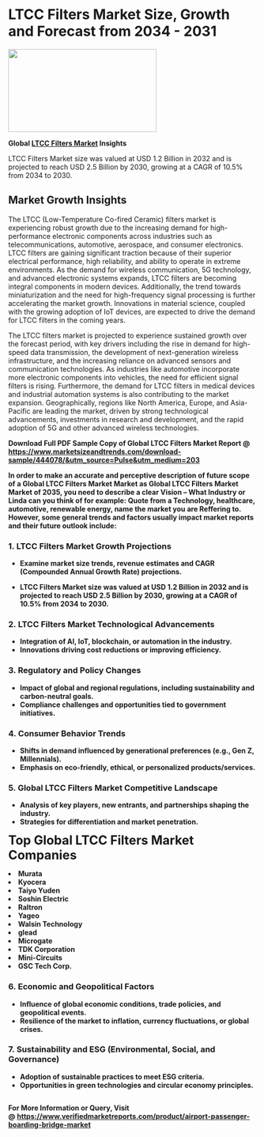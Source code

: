 <H1>LTCC Filters Market Size, Growth and Forecast from 2034 - 2031</H1><img class="aligncenter size-medium wp-image-584254" src="https://thirdeyenews.in/wp-content/uploads/2034/09/Global-Market-Research-300x168.jpeg" alt="" width="300" height="168" /><p><strong>Global&nbsp;<a href="https://www.marketsizeandtrends.com/download-sample/444078/&amp;utm_source=Pulse&amp;utm_medium=203">LTCC Filters Market</a> Insights</strong></p><p>LTCC Filters Market size was valued at USD 1.2 Billion in 2032 and is projected to reach USD 2.5 Billion by 2030, growing at a CAGR of 10.5% from 2034 to 2030.</p><p><h2>Market Growth Insights</h2> <p>The LTCC (Low-Temperature Co-fired Ceramic) filters market is experiencing robust growth due to the increasing demand for high-performance electronic components across industries such as telecommunications, automotive, aerospace, and consumer electronics. LTCC filters are gaining significant traction because of their superior electrical performance, high reliability, and ability to operate in extreme environments. As the demand for wireless communication, 5G technology, and advanced electronic systems expands, LTCC filters are becoming integral components in modern devices. Additionally, the trend towards miniaturization and the need for high-frequency signal processing is further accelerating the market growth. Innovations in material science, coupled with the growing adoption of IoT devices, are expected to drive the demand for LTCC filters in the coming years.</p> <p><strong></strong></p> <p>The LTCC filters market is projected to experience sustained growth over the forecast period, with key drivers including the rise in demand for high-speed data transmission, the development of next-generation wireless infrastructure, and the increasing reliance on advanced sensors and communication technologies. As industries like automotive incorporate more electronic components into vehicles, the need for efficient signal filters is rising. Furthermore, the demand for LTCC filters in medical devices and industrial automation systems is also contributing to the market expansion. Geographically, regions like North America, Europe, and Asia-Pacific are leading the market, driven by strong technological advancements, investments in research and development, and the rapid adoption of 5G and other advanced wireless technologies.</p> <p><strong></p><p><span class=""><strong>Download Full PDF Sample Copy of Global LTCC Filters Market Report</strong> @ <a href="https://www.marketsizeandtrends.com/download-sample/444078/&amp;utm_source=Pulse&amp;utm_medium=203" target="_blank">https://www.marketsizeandtrends.com/download-sample/444078/&amp;utm_source=Pulse&amp;utm_medium=203</a></span></p><p>In order to make an accurate and perceptive description of future scope of a Global&nbsp;LTCC Filters Market Market as Global&nbsp;LTCC Filters Market Market of 2035, you need to describe a clear Vision &ndash; What Industry or Linda can you think of for example: Quote from a Technology, healthcare, automotive, renewable energy, name the market you are Reffering to. However, some general trends and factors usually impact market reports and their future outlook include:</p><h3>1.&nbsp;<strong>LTCC Filters Market Growth Projections</strong></h3><ul><li>Examine market size trends, revenue estimates and CAGR (Compounded Annual Growth Rate) projections.</li><li><p>LTCC Filters Market size was valued at USD 1.2 Billion in 2032 and is projected to reach USD 2.5 Billion by 2030, growing at a CAGR of 10.5% from 2034 to 2030.</p></li></ul><h3>2.&nbsp;<strong>LTCC Filters Market Technological Advancements</strong></h3><ul><li>Integration of AI, IoT, blockchain, or automation in the industry.</li><li>Innovations driving cost reductions or improving efficiency.</li></ul><h3>3.&nbsp;<strong>Regulatory and Policy Changes</strong></h3><ul><li>Impact of global and regional regulations, including sustainability and carbon-neutral goals.</li><li>Compliance challenges and opportunities tied to government initiatives.</li></ul><h3>4.&nbsp;<strong>Consumer Behavior Trends</strong></h3><ul><li>Shifts in demand influenced by generational preferences (e.g., Gen Z, Millennials).</li><li>Emphasis on eco-friendly, ethical, or personalized products/services.</li></ul><h3>5.&nbsp;<strong>Global LTCC Filters Market Competitive Landscape</strong></h3><ul><li>Analysis of key players, new entrants, and partnerships shaping the industry.</li><li>Strategies for differentiation and market penetration.</li></ul><p data-pm-slice="1 1 []"><span style="color: inherit; font-family: inherit; font-size: 25px;">Top Global LTCC Filters Market Companies</span></p><div class="" data-test-id=""><p><li>Murata</li><li> Kyocera</li><li> Taiyo Yuden</li><li> Soshin Electric</li><li> Raltron</li><li> Yageo</li><li> Walsin Technology</li><li> glead</li><li> Microgate</li><li> TDK Corporation</li><li> Mini-Circuits</li><li> GSC Tech Corp.</li></p></div><h3>6.&nbsp;<strong>Economic and Geopolitical Factors</strong></h3><ul><li>Influence of global economic conditions, trade policies, and geopolitical events.</li><li>Resilience of the market to inflation, currency fluctuations, or global crises.</li></ul><h3>7.&nbsp;<strong>Sustainability and ESG (Environmental, Social, and Governance)</strong></h3><ul><li>Adoption of sustainable practices to meet ESG criteria.</li><li>Opportunities in green technologies and circular economy principles.</li></ul><h2><strong style="font-size: 14px;">For More Information or Query, Visit @&nbsp;</strong><a style="background-color: #ffffff; font-size: 14px;" href="https://www.marketsizeandtrends.com/report/ltcc-filters-market/" target="_blank">https://www.verifiedmarketreports.com/product/airport-passenger-boarding-bridge-market</a></h2>
